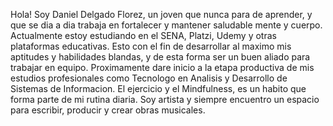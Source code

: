 Hola! Soy Daniel Delgado Florez, un joven que nunca para de aprender, y que se dia a dia trabaja en fortalecer y mantener saludable mente y cuerpo.
Actualmente estoy estudiando en el SENA, Platzi, Udemy y otras plataformas educativas.
Esto con el fin de desarrollar al maximo mis aptitudes y habilidades blandas, y de esta forma ser un buen aliado para trabajar en equipo. 
Proximamente dare inicio a la etapa productiva de mis estudios profesionales como Tecnologo en Analisis y Desarrollo de Sistemas de Informacion.
El ejercicio y el Mindfulness, es un habito que forma parte de mi rutina diaria. 
Soy artista y siempre encuentro un espacio para escribir, producir y crear obras musicales.


